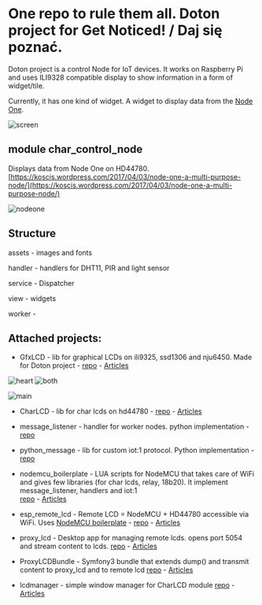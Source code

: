 One repo to rule them all. Doton project for Get Noticed! / Daj się poznać.
===

Doton project is a control Node for IoT devices. It works on Raspberry Pi and uses ILI9328 compatible display to show
information in a form of widget/tile.

Currently, it has one kind of widget. A widget to display data from the [Node One](https://koscis.wordpress.com/2017/04/03/node-one-a-multi-purpose-node/).

![screen](https://koscis.files.wordpress.com/2017/04/img_20170430_152606.jpg)


## module char_control_node
Displays data from Node One on HD44780. [https://koscis.wordpress.com/2017/04/03/node-one-a-multi-purpose-node/](https://koscis.wordpress.com/2017/04/03/node-one-a-multi-purpose-node/)

![nodeone](https://koscis.files.wordpress.com/2017/04/sensor_lcd.jpg?w=620)

## Structure

assets - images and fonts

handler - handlers for DHT11, PIR and light sensor

service - Dispatcher

view - widgets

worker -


## Attached projects:
- GfxLCD - lib for graphical LCDs on ili9325, ssd1306 and nju6450. Made for Doton project - [repo](https://github.com/bkosciow/gfxlcd) - [Articles](https://koscis.wordpress.com/category/screens/lcd-screens/gfxlcd/)

![heart](https://koscis.files.wordpress.com/2017/03/img_20170322_205114.jpg?w=200)
![both](https://koscis.files.wordpress.com/2017/04/img_20170420_215316.jpg?w=620)

![main](https://koscis.files.wordpress.com/2017/04/img_20170423_155356.jpg?w=300)

- CharLCD - lib for char lcds on hd44780 - [repo](https://bitbucket.org/kosci/charlcd) - [Articles](https://koscis.wordpress.com/category/charlcd/)

- message_listener - handler for worker nodes. python implementation - [repo](https://github.com/bkosciow/message_listener) 

- python_message - lib for custom iot:1 protocol. Python implementation - [repo](https://github.com/bkosciow/python_iot-1)   

- nodemcu_boilerplate - LUA scripts for NodeMCU that takes care of WiFi and gives few libraries (for char lcds, relay, 18b20). 
It implement message_listener, handlers and iot:1    
[repo](https://github.com/bkosciow/nodemcu_boilerplate) - [Articles](https://koscis.wordpress.com/tag/nodemcu-boilerplate/)

- esp_remote_lcd - Remote LCD = NodeMCU + HD44780 accessible via WiFi. Uses [NodeMCU boilerplate](https://github.com/bkosciow/nodemcu_boilerplate) - 
[repo](https://github.com/bkosciow/esp_remote_lcd) - [Articles](https://koscis.wordpress.com/tag/proxy-lcd/)

- proxy_lcd - Desktop app for managing remote lcds.  opens port 5054 and stream content to lcds. [repo](https://github.com/bkosciow/proxy_lcd) - [Articles](https://koscis.wordpress.com/tag/proxy-lcd/)

- ProxyLCDBundle - Symfony3 bundle that extends dump() and transmit content to proxy_lcd and to remote lcd
[repo](https://github.com/bkosciow/ProxyLCDBundle) - [Articles](https://koscis.wordpress.com/tag/proxy-lcd/)

- lcdmanager - simple window manager for CharLCD module [repo](https://bitbucket.org/kosci/lcdmanager) - [Articles](https://koscis.wordpress.com/category/screens/lcd-screens/lcd-manager/)
 
 

